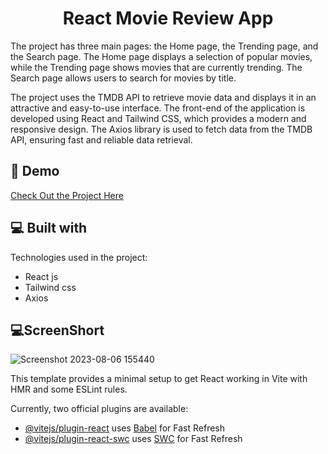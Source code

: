 <h1 align="center" id="title">React Movie Review App</h1>

<p>The project has three main pages: the Home page, the Trending page, and the Search page. The Home page displays a selection of popular movies, while the Trending page shows movies that are currently trending. The Search page allows users to search for movies by title.

The project uses the TMDB API to retrieve movie data and displays it in an attractive and easy-to-use interface. The front-end of the application is developed using React and Tailwind CSS, which provides a modern and responsive design. The Axios library is used to fetch data from the TMDB API, ensuring fast and reliable data retrieval.</p>
<h2>🚀 Demo</h2>

[Check Out the Project Here](https://reactmovieapp-pankaj.netlify.app//)

  
  
<h2>💻 Built with</h2>

Technologies used in the project:

*   React js
*   Tailwind css
*   Axios <br/>

<h2>💻ScreenShort</h2>

![Screenshot 2023-08-06 155440](https://github.com/Pankajupadhyay01/React_movie_app/assets/95569725/27bd3e3b-984c-40d5-a307-e04e7370d44f)



This template provides a minimal setup to get React working in Vite with HMR and some ESLint rules.

Currently, two official plugins are available:

- [@vitejs/plugin-react](https://github.com/vitejs/vite-plugin-react/blob/main/packages/plugin-react/README.md) uses [Babel](https://babeljs.io/) for Fast Refresh
- [@vitejs/plugin-react-swc](https://github.com/vitejs/vite-plugin-react-swc) uses [SWC](https://swc.rs/) for Fast Refresh
